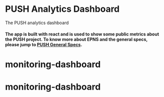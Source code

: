 # PUSH Analytics Dashboard
The PUSH analytics dashboard
#### The app is built with react and is used to show some public metrics about the PUSH project. To know more about EPNS and the general specs, please jump to [PUSH General Specs](https://github.com/ethereum-push-notification-system/epns-specs/blob/master/README.md).

# monitoring-dashboard

# monitoring-dashboard
